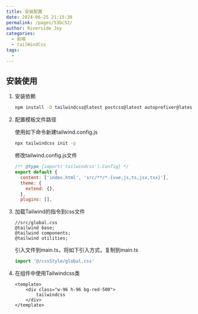 ```yaml
---
title: 安装配置
date: 2024-06-25 21:15:39
permalink: /pages/53bc52/
author: Riverside Joy
categories:
  - 前端
  - tailWindCss
tags:
  - 
---
```


## 安装使用

1. 安装依赖

   ```sh
   npm install -D tailwindcss@latest postcss@latest autoprefixer@latest
   ```

2. 配置模板文件路径

   使用如下命令新建tailwind.config.js

   ```sh
   npx tailwindcss init -p
   ```

   修改tailwind.config.js文件

   ```js
   /** @type {import('tailwindcss').Config} */
   export default {
     content: ['index.html', 'src/**/*.{vue,js,ts,jsx,tsx}'],
     theme: {
       extend: {},
     },
     plugins: [],
   ```

3. 加载Tailwind的指令到css文件

   ```less
   //src/global.css
   @tailwind base;
   @tailwind components;
   @tailwind utilities;
   ```

   引入文件到main.ts，将如下引入方式，复制到main.ts

   ```js
   import '@/cssStyle/global.css'
   ```

4. 在组件中使用Tailwindcss类

   ```vue
   <template>
       <div class="w-96 h-96 bg-red-500">
           tailwindcss
       </div>
   </template>
   ```











